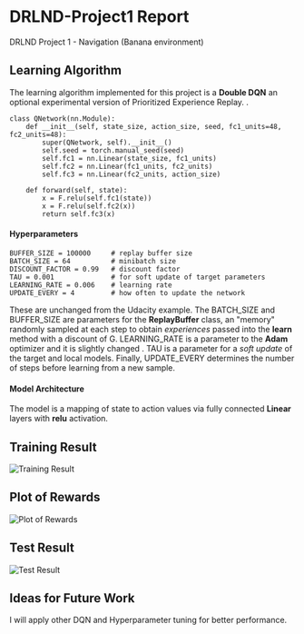 # DRLND-Project1 Report
DRLND Project 1 - Navigation (Banana environment)

## Learning Algorithm

The learning algorithm implemented for this project is a **Double DQN** an optional experimental version of Prioritized Experience Replay.
.
```
class QNetwork(nn.Module):
    def __init__(self, state_size, action_size, seed, fc1_units=48, fc2_units=48):
        super(QNetwork, self).__init__()
        self.seed = torch.manual_seed(seed)
        self.fc1 = nn.Linear(state_size, fc1_units)
        self.fc2 = nn.Linear(fc1_units, fc2_units)
        self.fc3 = nn.Linear(fc2_units, action_size)
        
    def forward(self, state):
        x = F.relu(self.fc1(state))
        x = F.relu(self.fc2(x))
        return self.fc3(x)
```

#### Hyperparameters

```
BUFFER_SIZE = 100000     # replay buffer size
BATCH_SIZE = 64          # minibatch size
DISCOUNT_FACTOR = 0.99   # discount factor
TAU = 0.001              # for soft update of target parameters
LEARNING_RATE = 0.006    # learning rate 
UPDATE_EVERY = 4         # how often to update the network
```

These are unchanged from the Udacity example. The BATCH_SIZE and BUFFER_SIZE are parameters for the **ReplayBuffer** class, an "memory" randomly sampled at each step to obtain _experiences_ passed into the **learn** method with a discount of G. LEARNING_RATE is a parameter to the **Adam** optimizer and it is slightly changed . TAU is a parameter for a _soft update_ of the target and local models. Finally, UPDATE_EVERY determines the number of steps before learning from a new sample.

#### Model Architecture

 The model is a mapping of state to action values via fully connected **Linear** layers with **relu** activation. 

## Training Result

![Training Result](https://github.com/MidasS/udacity_drl_project/blob/master/image002.png)



## Plot of Rewards

![Plot of Rewards](https://github.com/MidasS/udacity_drl_project/blob/master/image001.png)



## Test Result

![Test Result](https://github.com/MidasS/udacity_drl_project/blob/master/image003.png)



## Ideas for Future Work

I will apply other DQN and Hyperparameter tuning for better performance.
